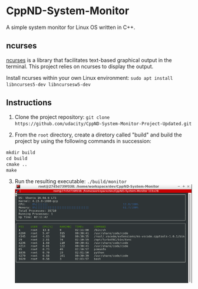 # CppND-System-Monitor

A simple system monitor for Linux OS written in C++.

## ncurses
[ncurses](https://www.gnu.org/software/ncurses/) is a library that facilitates text-based graphical output in the terminal. This project relies on ncurses to display the output.

Install ncurses within your own Linux environment: `sudo apt install libncurses5-dev libncursesw5-dev`

## Instructions

1. Clone the project repository: `git clone https://github.com/udacity/CppND-System-Monitor-Project-Updated.git`

2. From the `root` directory, create a diretory called "build" and build the project by using the following commands in succession:
```
mkdir build
cd build
cmake ..
make
```

3. Run the resulting executable: `./build/monitor`
![Screenshot of the System Monitor program](images/System_Monitor_FHB_2.png)

